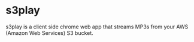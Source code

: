 s3play
======

s3play is a client side chrome web app that streams MP3s from your AWS (Amazon Web Services) S3 bucket. 